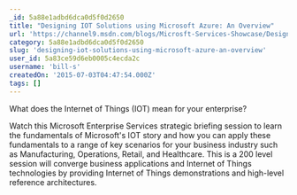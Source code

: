 ```yaml
---
_id: 5a88e1adbd6dca0d5f0d2650
title: "Designing IOT Solutions using Microsoft Azure: An Overview"
url: 'https://channel9.msdn.com/blogs/Microsft-Services-Showcase/Designing-IOT-Solutions-using-Microsoft-Azure-An-Overview'
category: 5a88e1adbd6dca0d5f0d2650
slug: 'designing-iot-solutions-using-microsoft-azure-an-overview'
user_id: 5a83ce59d6eb0005c4ecda2c
username: 'bill-s'
createdOn: '2015-07-03T04:47:54.000Z'
tags: []
---
```


What does the Internet of Things (IOT) mean for your enterprise?

Watch this Microsoft Enterprise Services strategic briefing session to learn the fundamentals of Microsoft's IOT story and how you can apply these fundamentals to a range of key scenarios for your business industry such as Manufacturing, Operations, Retail, and Healthcare. This is a 200 level session will converge business applications and Internet of Things technologies by providing Internet of Things demonstrations and high-level reference architectures.
